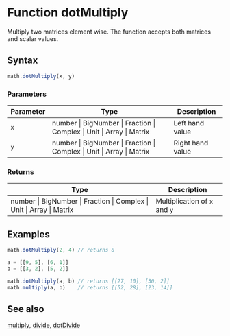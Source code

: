 <!-- Note: This file is automatically generated from source code comments. Changes made in this file will be overridden. -->

# Function dotMultiply

Multiply two matrices element wise. The function accepts both matrices and
scalar values.


## Syntax

```js
math.dotMultiply(x, y)
```

### Parameters

Parameter | Type | Description
--------- | ---- | -----------
`x` | number &#124; BigNumber &#124; Fraction &#124; Complex &#124; Unit &#124; Array &#124; Matrix | Left hand value
`y` | number &#124; BigNumber &#124; Fraction &#124; Complex &#124; Unit &#124; Array &#124; Matrix | Right hand value

### Returns

Type | Description
---- | -----------
number &#124; BigNumber &#124; Fraction &#124; Complex &#124; Unit &#124; Array &#124; Matrix | Multiplication of `x` and `y`


## Examples

```js
math.dotMultiply(2, 4) // returns 8

a = [[9, 5], [6, 1]]
b = [[3, 2], [5, 2]]

math.dotMultiply(a, b) // returns [[27, 10], [30, 2]]
math.multiply(a, b)    // returns [[52, 28], [23, 14]]
```


## See also

[multiply](multiply.md),
[divide](divide.md),
[dotDivide](dotDivide.md)
